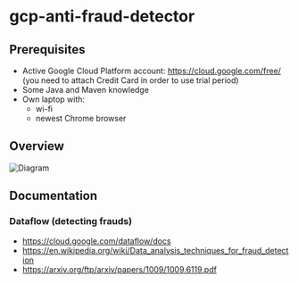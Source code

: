 # gcp-anti-fraud-detector

## Prerequisites

* Active Google Cloud Platform account: https://cloud.google.com/free/ (you need to attach Credit Card in order to use trial period)
* Some Java and Maven knowledge
* Own laptop with:
  * wi-fi
  * newest Chrome browser

## Overview

![Diagram](https://github.com/gft-academy-pl/gcp-anti-fraud-detector/blob/master/assets/GFT%20Academy%20-%20anti%20fraud%20detector.png?raw=true)

## Documentation

### Dataflow (detecting frauds)
* https://cloud.google.com/dataflow/docs
* https://en.wikipedia.org/wiki/Data_analysis_techniques_for_fraud_detection
* https://arxiv.org/ftp/arxiv/papers/1009/1009.6119.pdf

